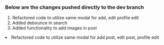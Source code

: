 <h3>Below are the changes pushed directly to the dev branch </h3>

<ol>
<li>Refactored code to utilize same modal for add, edit profile edit</li>
<li>Added debounce in search</li>
<li>Added functionality to add images in post</li>
</ol>
<li>Refactored code to utilize same modal for add post, edit post, profile edit</li>
</ol>
